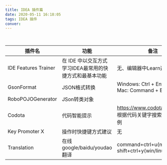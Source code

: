 ```yaml
---
title: IDEA 插件篇
date: 2020-05-11 16:18:05
tags: IDEA 插件
conver: 
---
```


​	

| 插件名               | 功能                                                    | 备注                                                         |
| -------------------- | ------------------------------------------------------- | ------------------------------------------------------------ |
| IDE Features Trainer | 在 IDE 中以交互方式学习IDEA最常用的快捷方式和最基本功能 | 无、编辑器中Learn选项                                        |
| GsonFormat           | JSON格式转换                                            | Windows: Ctrl + Enter; <br />Mac: Command + Enter )          |
| RoboPOJOGenerator    | JSon转类对象                                            |                                                              |
| Codota               | 代码智能提示                                            | https://www.codota.com/code<br>根据代码关键字搜索相关代码示例 |
| Key Promoter X       | 操作时快捷键方式建议                                    | 无                                                           |
| Translation          | 在线google/baidu/youdao翻译                             | command+ctrl+u(mac)/ shift+ctrl+y(win/linux)                 |

